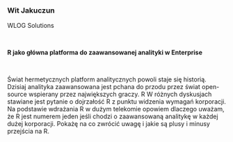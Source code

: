 <!--html_preserve-->
<span>
<h3>
Wit Jakuczun
</h3>
<p>
WLOG Solutions
</p>
<br/>
<p>
<strong>R jako główna platforma do zaawansowanej analityki w
Enterprise</strong>
</p>
<br/>
<p>
Świat hermetycznych platform analitycznych powoli staje się historią.
Dzisiaj analityka zaawansowana jest pchana do przodu przez świat
open-source wspierany przez największych graczy. R W różnych dyskusjach
stawiane jest pytanie o dojrzałość R z punktu widzenia wymagań
korporacji. Na podstawie wdrażania R w dużym telekomie opowiem dlaczego
uważam, że R jest numerem jeden jeśli chodzi o zaawansowaną analitykę w
każdej dużej korporacji. Pokażę na co zwrócić uwagę i jakie są plusy i
minusy przejścia na R.
</p>
</span><!--/html_preserve-->
